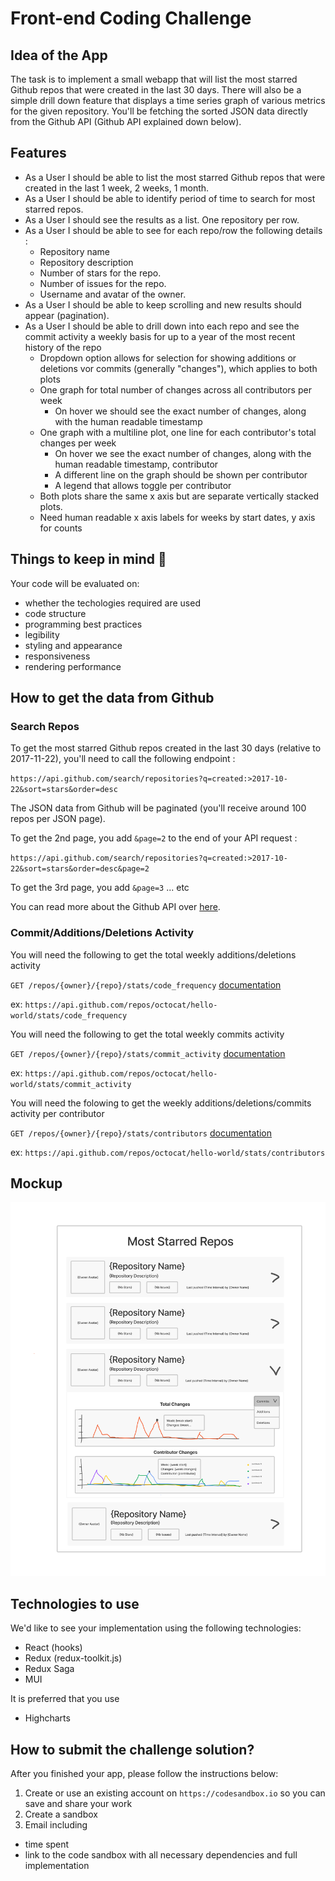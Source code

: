 # Front-end Coding Challenge

## Idea of the App 
The task is to implement a small webapp that will list the most starred Github repos that were created in the last 30 days.
There will also be a simple drill down feature that displays a time series graph of various metrics for the given repository.
You'll be fetching the sorted JSON data directly from the Github API (Github API explained down below). 

## Features
* As a User I should be able to list the most starred Github repos that were created in the last 1 week, 2 weeks, 1 month. 
* As a User I should be able to identify period of time to search for most starred repos.
* As a User I should see the results as a list. One repository per row. 
* As a User I should be able to see for each repo/row the following details :
  * Repository name
  * Repository description 
  * Number of stars for the repo. 
  * Number of issues for the repo.
  * Username and avatar of the owner. 
* As a User I should be able to keep scrolling and new results should appear (pagination).
* As a User I should be able to drill down into each repo and see the commit activity a weekly basis for up to a year of the most recent history of the repo
  * Dropdown option allows for selection for showing additions or deletions vor commits (generally "changes"), which applies to both plots
  * One graph for total number of changes across all contributors per week
    * On hover we should see the exact number of changes, along with the human readable timestamp
  * One graph with a multiline plot, one line for each contributor's total changes per week
    * On hover we see the exact number of changes, along with the human readable timestamp, contributor
    * A different line on the graph should be shown per contributor
    * A legend that allows toggle per contributor
  * Both plots share the same x axis but are separate vertically stacked plots.
  * Need human readable x axis labels for weeks by start dates, y axis for counts

## Things to keep in mind 🚨
Your code will be evaluated on:
- whether the techologies required are used
- code structure
- programming best practices
- legibility
- styling and appearance
- responsiveness
- rendering performance

## How to get the data from Github 
### Search Repos
To get the most starred Github repos created in the last 30 days (relative to 2017-11-22), you'll need to call the following endpoint : 

`https://api.github.com/search/repositories?q=created:>2017-10-22&sort=stars&order=desc`

The JSON data from Github will be paginated (you'll receive around 100 repos per JSON page). 

To get the 2nd page, you add `&page=2` to the end of your API request : 

`https://api.github.com/search/repositories?q=created:>2017-10-22&sort=stars&order=desc&page=2`

To get the 3rd page, you add `&page=3` ... etc

You can read more about the Github API over [here](https://developer.github.com/v3/search/#search-repositories
).

### Commit/Additions/Deletions Activity
You will need the following to get the total weekly additions/deletions activity

`GET /repos/{owner}/{repo}/stats/code_frequency` [documentation](https://docs.github.com/en/rest/reference/metrics#get-the-weekly-commit-activity)

ex: `https://api.github.com/repos/octocat/hello-world/stats/code_frequency`

You will need the following to get the total weekly commits activity

`GET /repos/{owner}/{repo}/stats/commit_activity` [documentation](https://docs.github.com/en/rest/reference/metrics#get-the-last-year-of-commit-activity)

ex: `https://api.github.com/repos/octocat/hello-world/stats/commit_activity`

You will need the folowing to get the weekly additions/deletions/commits activity per contributor

`GET /repos/{owner}/{repo}/stats/contributors` [documentation](https://docs.github.com/en/rest/reference/metrics#get-all-contributor-commit-activity)

ex: `https://api.github.com/repos/octocat/hello-world/stats/contributors`

## Mockup
![mockup](https://raw.githubusercontent.com/Stanley-Industrial-Services/fe-coding-challenge/development/FE_Coding_Challenge_Mockup.png)

## Technologies to use 
We'd like to see your implementation using the following technologies:
* React (hooks)
* Redux (redux-toolkit.js)
* Redux Saga
* MUI

It is preferred that you use
* Highcharts

## How to submit the challenge solution? 
After you finished your app, please follow the instructions below:

1. Create or use an existing account on `https://codesandbox.io` so you can save and share your work
2. Create a sandbox
3. Email including
- time spent
- link to the code sandbox with all necessary dependencies and full implementation
